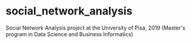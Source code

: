 # social_network_analysis
Social Network Analysis project at the University of Pisa, 2019 (Master's program in Data Science and Business Informatics)
